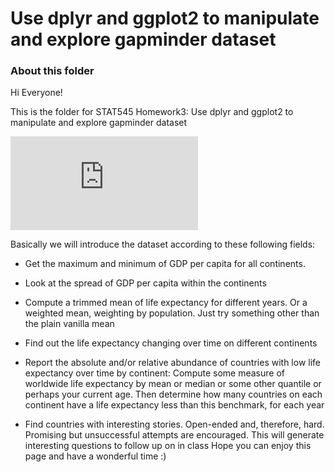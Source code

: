 Use dplyr and ggplot2 to manipulate and explore gapminder dataset
=====================

### About this folder
Hi Everyone!

This is the folder for STAT545 Homework3: Use dplyr and ggplot2 to manipulate and explore gapminder dataset


![Direct Link to the File](https://github.com/arthursunbao/STAT545-hw01--Bao-Sun/blob/master/Exploration_gapminder.md "Direct Link to the File")

Basically we will introduce the dataset according to these following fields: 

- Get the maximum and minimum of GDP per capita for all continents.

- Look at the spread of GDP per capita within the continents

- Compute a trimmed mean of life expectancy for different years. Or a weighted mean, weighting by population. Just try something other than the plain vanilla mean

- Find out the life expectancy changing over time on different continents

- Report the absolute and/or relative abundance of countries with low life expectancy over time by continent: Compute some measure of worldwide life expectancy by mean or median or some other quantile or perhaps your current age. Then determine how many countries on each continent have a life expectancy less than this benchmark, for each year

- Find countries with interesting stories. Open-ended and, therefore, hard. Promising but unsuccessful attempts are encouraged. This will generate interesting questions to follow up on in class
Hope you can enjoy this page and have a wonderful time :)
